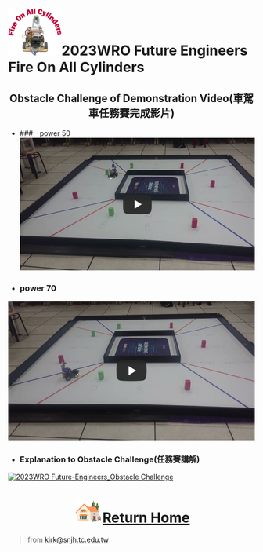 ![LOGO](../../other/img/logo.png)2023WRO Future Engineers Fire On All Cylinders  
=====
## <div align="center">Obstacle Challenge of Demonstration Video(車駕車任務賽完成影片)</div>   
 - ###　power 50 
[![Obstacle Challenge 50  Fire-On-All-Cylinders](./img/Obstacle_Challenge_50.jpg)](https://youtu.be/Jo7555gfXG8 "Obstacle Challenge 50  Fire-On-All-Cylinders")

 - ###  power 70  
[![Obstacle Challenge 70  Fire-On-All-Cylinders](./img/Obstacle_Challenge_70.jpg)](https://youtu.be/iCmcXbACizY "Obstacle Challenge 70  Fire-On-All-Cylinders")

 - ### Explanation to Obstacle Challenge(任務賽講解)  
[![2023WRO Future-Engineers_Obstacle Challenge](   )](https://youtu.be/CwvGDfQJ8cQ "2023WRO Future-Engineers_Obstacle Challenge")
# <div align="center">![HOME](../../other/img/Home.png)[Return Home](../../)</div>  

> from kirk@snjh.tc.edu.tw
